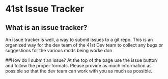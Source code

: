 # 41st Issue Tracker

## What is an issue tracker?
An issue tracker is well, a way to submit issues to a git repo. This is an organized way for the dev team of the 41st Dev team to collect any bugs or suggestions for the various mods being worke don 

##How do I submit an issue?
At the top of the page use the issue button and follow the proper formats. Please provide as much information as possible so that the dev team can work with you as much as possible.

